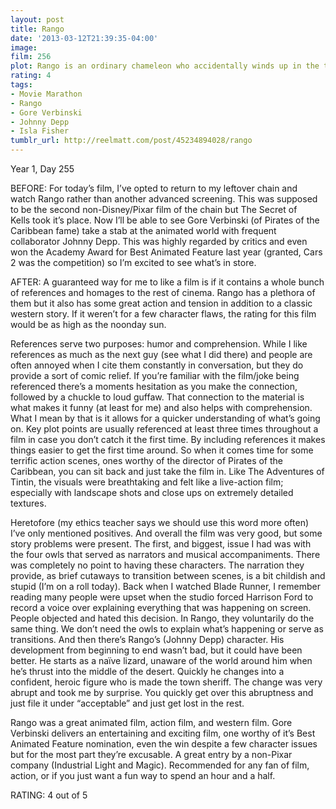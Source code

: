 ```yaml
---
layout: post
title: Rango
date: '2013-03-12T21:39:35-04:00'
image: 
film: 256
plot: Rango is an ordinary chameleon who accidentally winds up in the town of Dirt, a lawless outpost in the Wild West in desperate need of a new sheriff.
rating: 4
tags:
- Movie Marathon
- Rango
- Gore Verbinski
- Johnny Depp
- Isla Fisher
tumblr_url: http://reelmatt.com/post/45234894028/rango
---
```


Year 1, Day 255

BEFORE: For today’s film, I’ve opted to return to my leftover chain and watch Rango rather than another advanced screening. This was supposed to be the second non-Disney/Pixar film of the chain but The Secret of Kells took it’s place. Now I’ll be able to see Gore Verbinski (of Pirates of the Caribbean fame) take a stab at the animated world with frequent collaborator Johnny Depp. This was highly regarded by critics and even won the Academy Award for Best Animated Feature last year (granted, Cars 2 was the competition) so I’m excited to see what’s in store.

AFTER: A guaranteed way for me to like a film is if it contains a whole bunch of references and homages to the rest of cinema. Rango has a plethora of them but it also has some great action and tension in addition to a classic western story. If it weren’t for a few character flaws, the rating for this film would be as high as the noonday sun.

References serve two purposes: humor and comprehension. While I like references as much as the next guy (see what I did there) and people are often annoyed when I cite them constantly in conversation, but they do provide a sort of comic relief. If you’re familiar with the film/joke being referenced there’s a moments hesitation as you make the connection, followed by a chuckle to loud guffaw. That connection to the material is what makes it funny (at least for me) and also helps with comprehension. What I mean by that is it allows for a quicker understanding of what’s going on. Key plot points are usually referenced at least three times throughout a film in case you don’t catch it the first time. By including references it makes things easier to get the first time around. So when it comes time for some terrific action scenes, ones worthy of the director of Pirates of the Caribbean, you can sit back and just take the film in. Like The Adventures of Tintin, the visuals were breathtaking and felt like a live-action film; especially with landscape shots and close ups on extremely detailed textures.

Heretofore (my ethics teacher says we should use this word more often) I’ve only mentioned positives. And overall the film was very good, but some story problems were present. The first, and biggest, issue I had was with the four owls that served as narrators and musical accompaniments. There was completely no point to having these characters. The narration they provide, as brief cutaways to transition between scenes, is a bit childish and stupid (I’m on a roll today). Back when I watched Blade Runner, I remember reading many people were upset when the studio forced Harrison Ford to record a voice over explaining everything that was happening on screen. People objected and hated this decision. In Rango, they voluntarily do the same thing. We don’t need the owls to explain what’s happening or serve as transitions. And then there’s Rango’s (Johnny Depp) character. His development from beginning to end wasn’t bad, but it could have been better. He starts as a naïve lizard, unaware of the world around him when he’s thrust into the middle of the desert. Quickly he changes into a confident, heroic figure who is made the town sheriff. The change was very abrupt and took me by surprise. You quickly get over this abruptness and just file it under “acceptable” and just get lost in the rest.

Rango was a great animated film, action film, and western film. Gore Verbinski delivers an entertaining and exciting film, one worthy of it’s Best Animated Feature nomination, even the win despite a few character issues but for the most part they’re excusable. A great entry by a non-Pixar company (Industrial Light and Magic). Recommended for any fan of film, action, or if you just want a fun way to spend an hour and a half.

RATING: 4 out of 5
